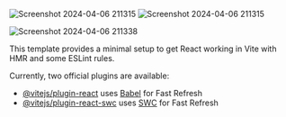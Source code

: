 ![Screenshot 2024-04-06 211315](https://github.com/MayankSanodiy/LetsGetFit/assets/124913875/fa834316-943c-417d-839a-c4dd7285915e)
![Screenshot 2024-04-06 211315](https://github.com/MayankSanodiy/LetsGetFit/assets/124913875/46843bcd-6616-45ab-867f-2d2b728e232d)

![Screenshot 2024-04-06 211338](https://github.com/MayankSanodiy/LetsGetFit/assets/124913875/691fb3d2-6e1e-4d7b-94d5-17d710322c15)





This template provides a minimal setup to get React working in Vite with HMR and some ESLint rules.

Currently, two official plugins are available:

- [@vitejs/plugin-react](https://github.com/vitejs/vite-plugin-react/blob/main/packages/plugin-react/README.md) uses [Babel](https://babeljs.io/) for Fast Refresh
- [@vitejs/plugin-react-swc](https://github.com/vitejs/vite-plugin-react-swc) uses [SWC](https://swc.rs/) for Fast Refresh

